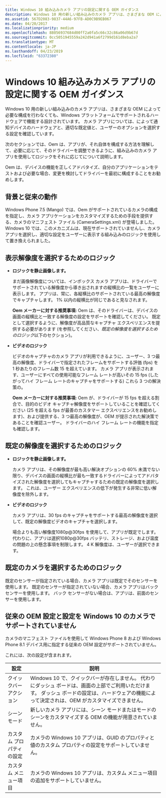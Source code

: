 ```yaml
---
title: Windows 10 組み込みカメラ アプリの設定に関する OEM ガイダンス
description: Windows 10 用の新しい組み込みのカメラ アプリは、さまざまな OEM によって必要な構成を行わなくても、Windows プラットフォームでサポートされるハードウェアで機能する設計されています。
ms.assetid: 567D2083-9837-44A6-97FB-AD0C9B9EB067
ms.date: 04/20/2017
ms.localizationpriority: medium
ms.openlocfilehash: 88056937684d00ff2a0fa5c66c32c86a06d9b67d
ms.sourcegitcommit: 0cc5051945559a242d941a6f2799d161d8eba2a7
ms.translationtype: MT
ms.contentlocale: ja-JP
ms.lasthandoff: 04/23/2019
ms.locfileid: "63372380"
---
```

# <a name="oem-guidance-on-settings-for-the-windows-10-in-box-camera-app"></a>Windows 10 組み込みカメラ アプリの設定に関する OEM ガイダンス


Windows 10 用の新しい組み込みのカメラ アプリは、さまざまな OEM によって必要な構成を行わなくても、Windows プラットフォームでサポートされるハードウェアで機能する設計されています。 カメラ アプリについては、によって通知デバイスのハードウェアと、適切な既定値と、ユーザーのオプションを選択する設定を確認しています。

次のセクションでは、Oem は、アプリが、それ自体を構成する方法を理解して、必要に応じて、そのドライバーを調整できるように、組み込みのカメラ アプリを使用してロジックをそれに応じてについて説明します。

Oem は、デバイスの機能を正しくアドバタイズ、自分のアプリケーションをテストおよび必要な場合、変更を検討してドライバーを最初に構成することをお勧めします。

## <a name="background-and-legacy-behavior"></a>背景と従来の動作


Windows Phone 7.5 (Mango) では、Oem がサポートされているカメラの構成を指定し、カメラ アプリケーションをカスタマイズするための手段を提供する、カメラのマニフェスト ファイル (CameraSettings.xml) が登場しました。 Windows 10 では、このメカニズムは、現在サポートされていませんし、カメラ アプリを選択し、適切な設定をユーザーに表示する組み込みのロジックを使用して置き換えられました。

## <a name="logic-for-choosing-resolutions-to-display"></a>表示解像度を選択するためのロジック


-   **ロジックを静止画像します。**

    まだ画像解像度については、インボックス カメラ アプリは、ドライバーでサポートされている解像度から導き出されますの縦横比の一覧をユーザーに表示します。 アプリは、常に、各縦横比のサポートされている最高の解像度でキャプチャします。 1% 以内の縦横比が同じであると見なされます。

    **Oem メーカーに対する推奨事項:** Oem は、そのドライバーは、デバイスの画面の縦横比と一致する解像度の設定をサポートを確認してください。 既定として選択するように、解像度が高品質なキャプチャ エクスペリエンスを提供する必要があります (を参照してください、*既定の解像度を選択するためのロジック*以下のセクション)。

-   **ビデオのロジック**

    ビデオのキャプチャのカメラ アプリが利用できるように、ユーザー、3 つ最高の解像度、ドライバーで指定されたフレームをサポートする評価 (fps) を 1 秒あたりのフレーム数 15 を超えています。 カメラ アプリが表示されます、ユーザーにすべての使用可能なフレーム レートが高いその 15 fps (したがってハイ フレーム レートのキャプチャをサポートする) これら 3 つの解決策の。

    **Oem メーカーに対する推奨事項:** Oem が、ドライバーが 15 fps を超える割合で、目的のビデオ キャプチャ解像度をサポートしていることを確認してください (25 を超える fps が最善のカスタマー エクスペリエンスをお勧めします)、および提供する、3 つ最高の解像度が、OEM が提示された解決策であることを確認ユーザー。 ドライバーのハイ フレーム レートの機能を指定も確認します。

## <a name="logic-for-choosing-default-resolution"></a>既定の解像度を選択するためのロジック


-   **ロジックを静止画像します。**

    カメラ アプリは、その解像度が最も高い解決オプションの 60% 未満でない限り、デバイスの画面の縦横比が最も一致するドライバーによってアドバタイズされた解像度を選択してもキャプチャするための既定の解像度を選択します。 これは、ユーザー エクスペリエンスの低下が発生する非常に低い解像度を除外します。

-   **ビデオのロジック**

    カメラ アプリは、30 fps のキャプチャをサポートする最高の解像度を選択して、既定の解像度ビデオのキャプチャを選択します。

    場合よりも高い解像度1080p@30fps を使用して、アプリが既定でします。 代わりに、アプリは選択1080p@30fps バッテリ、ストレージ、および温度の問題の上の懸念事項を制限します。 4 K 解像度は、ユーザーが選択できます。

## <a name="logic-for-choosing-default-camera"></a>既定のカメラを選択するためのロジック


既定のセンサーが指定されている場合、カメラ アプリは既定でそのセンサーを使用します。 既定のセンサーが指定されていない場合、カメラ アプリはバック センサーを使用します。 バック センサーがない場合は、アプリは、前面のセンサーを使用します。

## <a name="legacy-oem-settings-and-settings-not-supported-in-windows10-camera"></a>従来の OEM 設定と設定を Windows 10 のカメラでサポートされていません


カメラのマニフェスト ファイルを使用して Windows Phone 8 および Windows Phone 8.1 デバイス用に指定する従来の OEM 設定がサポートされていません。

これには、次の設定が含まれます。

| 設定                  | 説明                                                                                                                                                                                                    |
|--------------------------|----------------------------------------------------------------------------------------------------------------------------------------------------------------------------------------------------------------|
| クイックバー アクション         | Windows 10 で、クイックバーが存在しません。 代わりにダッシュ ボードは、画面の上部でご利用いただけます。 ダッシュ ボードの設定は、ハードウェアの機能によって決定されは、OEM がカスタマイズできません。 |
| シーン モード              | 新しいカメラ アプリには、シーン モードまたはモードのシーンをカスタマイズする OEM の機能が用意されていません。                                                                                                          |
| カスタム プロパティの設定 | カメラの Windows 10 アプリは、GUID のプロパティと値のカスタム プロパティの設定をサポートしていません。                                                                                                      |
| カスタム メニュー項目        | カメラの Windows 10 アプリは、カスタム メニュー項目の追加をサポートしていません。                                                                                                                                |

 

 

 




